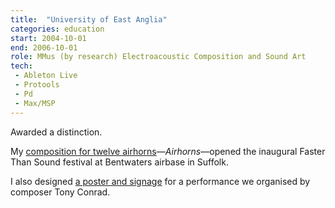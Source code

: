 ```yaml
---
title:  "University of East Anglia"
categories: education
start: 2004-10-01
end: 2006-10-01
role: MMus (by research) Electroacoustic Composition and Sound Art
tech:
 - Ableton Live
 - Protools
 - Pd
 - Max/MSP
---
```

Awarded a distinction.

My <a href="https://soundcloud.com/alexandersanders/airhorns-1">composition for twelve airhorns</a>—*Airhorns*—opened the inaugural Faster Than Sound festival at Bentwaters airbase in Suffolk.

I also designed <a href="#uea-conrad" class="lightbox">a poster and signage</a> for a performance we organised by composer Tony Conrad.

<div class="lightbox-content" id="uea-conrad">
  <img data-src="/image/uea-conrad.png" alt="" />
  <img data-src="/image/uea-conrad-left.png" alt="" />
</div>